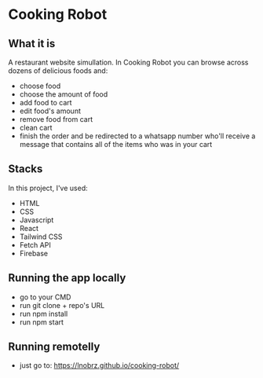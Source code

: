 # Cooking Robot

## What it is

A restaurant website simullation. In Cooking Robot you can browse across dozens of delicious foods and:

- choose food
- choose the amount of food
- add food to cart
- edit food's amount
- remove food from cart
- clean cart
- finish the order and be redirected to a whatsapp number who'll receive a message that contains all of the items who was in your cart

## Stacks

In this project, I've used:

- HTML
- CSS
- Javascript
- React
- Tailwind CSS
- Fetch API
- Firebase

## Running the app locally

- go to your CMD
- run git clone + repo's URL
- run npm install
- run npm start

## Running remotelly

- just go to: https://lnobrz.github.io/cooking-robot/
